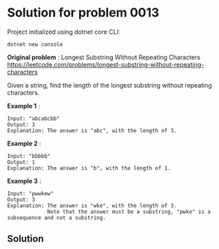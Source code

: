 # Solution for problem 0013

Project initialized using dotnet core CLI:
```
dotnet new console
```

**Original problem** : Longest Substring Without Repeating Characters https://leetcode.com/problems/longest-substring-without-repeating-characters 

Given a string, find the length of the longest substring without repeating characters.

**Example 1** :
```
Input: "abcabcbb"
Output: 3 
Explanation: The answer is "abc", with the length of 3.
```
**Example 2** :
```
Input: "bbbbb"
Output: 1
Explanation: The answer is "b", with the length of 1.
```
**Example 3** :
```
Input: "pwwkew"
Output: 3
Explanation: The answer is "wke", with the length of 3. 
             Note that the answer must be a substring, "pwke" is a subsequence and not a substring.
```
## Solution

```

```